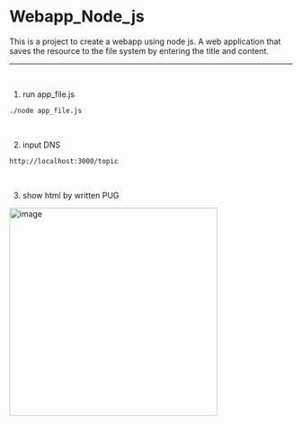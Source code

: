 # Webapp_Node_js
This is a project to create a webapp using node js.
A web application that saves the resource to the file system by entering the title and content.
<br />

---

<br />

1. run app_file.js

``` ./node app_file.js ```

<br />

2. input DNS

``` http://localhost:3000/topic ```

<br />

3. show html by written PUG

<img width="370" alt="image" src="https://user-images.githubusercontent.com/55140432/172979291-e05b2f3f-8d31-4147-a256-87666864197c.png">